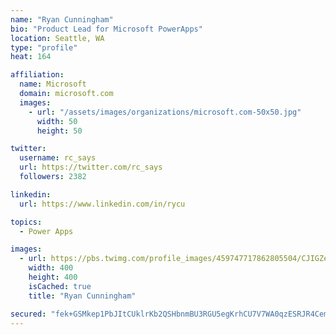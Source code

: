 ```yaml
---
name: "Ryan Cunningham"
bio: "Product Lead for Microsoft PowerApps"
location: Seattle, WA
type: "profile"
heat: 164

affiliation:
  name: Microsoft
  domain: microsoft.com
  images:
    - url: "/assets/images/organizations/microsoft.com-50x50.jpg"
      width: 50
      height: 50

twitter:
  username: rc_says
  url: https://twitter.com/rc_says
  followers: 2382

linkedin:
  url: https://www.linkedin.com/in/rycu

topics:
  - Power Apps

images:
  - url: https://pbs.twimg.com/profile_images/459747717862805504/CJIGZejd_400x400.png
    width: 400
    height: 400
    isCached: true
    title: "Ryan Cunningham"

secured: "fek+GSMkep1PbJItCUklrKb2QSHbnmBU3RGU5egKrhCU7V7WA0qzESRJR4Cem9FOWwQn4jxqs7CO5r3rWAw9iArS28eRreFZiR0zzMezxqJqTvwgQ/8rgzB3LGfvKET13IOWHOpmrJz2cKnfF0GmaEYzqZ4entt2PQtTFDmyCONUl/UkSK9TwYSehktSEcQjzlks/ZShu5klq7WGTNjO/eoktaZg7F88Vpct4QKkfpcsfAOx2S7DTTahQ2xBPE/XmtaIag1mnGo0C9DCQVwO/r/TRq1csmVnawv82/73OFWDcbeNUTvozxP50527eJ2+OQAk4vnezlX+qC6XJq29G/1xk/SZjTMHA3GD/52MG7W8LzsfV8rQXLcVw+TGYOYqRY4ESzLBy6rezsuxSb0QXgBpnniwnZSPZt7gQhmui4I=;m8NE+M/Y0vmyNVxt7pcquw=="
---
```


